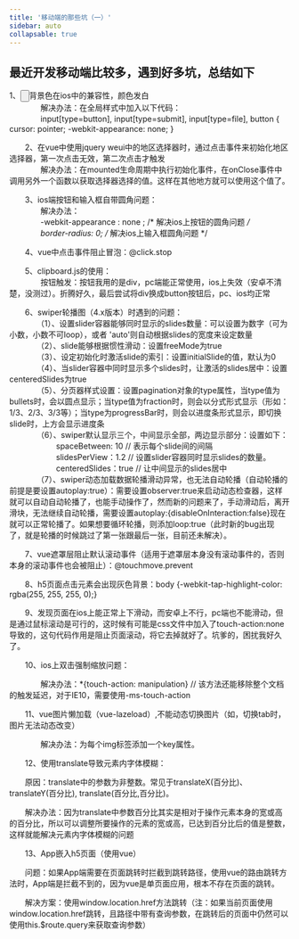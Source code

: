 ```yaml
---
title: '移动端的那些坑（一）'
sidebar: auto
collapsable: true
---
```

## 最近开发移动端比较多，遇到好多坑，总结如下

   1、<input type='button'>背景色在ios中的兼容性，颜色发白<br/>
　　　　解决办法：在全局样式中加入以下代码：<br/>
　　　　input[type=button], input[type=submit], input[type=file], button { cursor: pointer; -webkit-appearance: none; }<br/>

　　2、在vue中使用jquery weui中的地区选择器时，通过点击事件来初始化地区选择器，第一次点击无效，第二次点击才触发<br/>
　　　　解决办法：在mounted生命周期中执行初始化事件，在onClose事件中调用另外一个函数以获取选择器选择的值。这样在其他地方就可以使用这个值了。<br/>

　　3、ios端按钮和输入框自带圆角问题：<br/>
　　　　解决办法：<br/>
　　　　-webkit-appearance : none ; /* 解决ios上按钮的圆角问题 */<br/>
　　　　border-radius: 0; /* 解决ios上输入框圆角问题 */<br/>

　　4、vue中点击事件阻止冒泡：@click.stop<br/>

　　5、clipboard.js的使用：<br/>
　　　　按钮触发：按钮我用的是div，pc端能正常使用，ios上失效（安卓不清楚，没测过）。折腾好久，最后尝试将div换成button按钮后，pc、ios均正常<br/>

　　6、swiper轮播图（4.x版本）时遇到的问题：<br/>
　　　　（1）、设置slider容器能够同时显示的slides数量：可以设置为数字（可为小数，小数不可loop），或者 'auto'则自动根据slides的宽度来设定数量<br/>
　　　　（2）、slide能够根据惯性滑动：设置freeMode为true<br/>
　　　　（3）、设定初始化时激活slide的索引：设置initialSlide的值，默认为0<br/>
　　　　（4）、当slider容器中同时显示多个slides时，让激活的slides居中：设置centeredSlides为true<br/>
　　　　（5）、分页器样式设置：设置pagination对象的type属性，当type值为bullets时，会以圆点显示；当type值为fraction时，则会以分式形式显示（形如：1/3、2/3、3/3等）；当type为progressBar时，则会以进度条形式显示，即切换slide时，上方会显示进度条<br/>
　　　　（6）、swiper默认显示三个，中间显示全部，两边显示部分：设置如下：<br/>
　　　　　　spaceBetween: 10 // 表示每个slide间的间隔<br/>
　　　　　　slidesPerView：1.2 // 设置slider容器同时显示slides的数量。<br/>
　　　　　　centeredSlides：true // 让中间显示的slides居中<br/>
　　　　（7）、swiper动态加载数据轮播滑动异常，也无法自动轮播（自动轮播的前提是要设置autoplay:true）：需要设置observer:true来启动动态检查器，这样就可以自动自动轮播了，也能手动操作了，然而新的问题来了，手动滑动后，离开滑块，无法继续自动轮播，需要设置autoplay:{disableOnInteraction:false}现在就可以正常轮播了。如果想要循环轮播，则添加loop:true（此时新的bug出现了，就是轮播的时候跳过了第一张跟最后一张，目前还未解决）。<br/>

　　7、vue遮罩层阻止默认滚动事件（适用于遮罩层本身没有滚动事件的，否则本身的滚动事件也会被阻止）：@touchmove.prevent<br/>

　　8、h5页面点击元素会出现灰色背景：body {-webkit-tap-highlight-color: rgba(255, 255, 255, 0);}<br/>

　　9、发现页面在ios上能正常上下滑动，而安卓上不行，pc端也不能滑动，但是通过鼠标滚动是可行的，这时候有可能是css文件中加入了touch-action:none导致的，这句代码作用是阻止页面滚动，将它去掉就好了。坑爹的，困扰我好久了。<br/>

　　10、ios上双击强制缩放问题：<br/>

　　　　解决办法：*{touch-action: manipulation}   // 该方法还能移除整个文档的触发延迟，对于IE10，需要使用-ms-touch-action<br/>

　　11、vue图片懒加载（vue-lazeload）,不能动态切换图片（如，切换tab时，图片无法动态改变）<br/>

　　　　解决办法：为每个img标签添加一个key属性。<img v-lazy="imgUrl" :key="imgUrl"><br/>

　　12、使用translate导致元素内字体模糊：<br/>

　　原因：translate中的参数为非整数。常见于translateX(百分比)、translateY(百分比), translate(百分比,百分比)。<br/>

　　解决办法：因为translate中参数百分比其实是相对于操作元素本身的宽或高的百分比，所以可以调整所要操作的元素的宽或高，已达到百分比后的值是整数，这样就能解决元素内字体模糊的问题<br/>

　　13、App嵌入h5页面（使用vue）<br/>

　　问题：如果App端需要在页面跳转时拦截到跳转路径，使用vue的路由跳转方法时，App端是拦截不到的，因为vue是单页面应用，根本不存在页面的跳转。<br/>

　　解决方案：使用window.location.href方法跳转（注：如果当前页面使用window.location.href跳转，且路径中带有查询参数，在跳转后的页面中仍然可以使用this.$route.query来获取查询参数）<br/>
